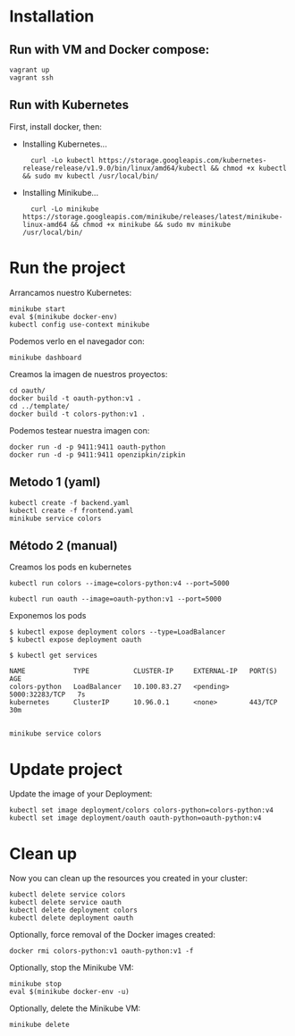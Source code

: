 # Installation

## Run with VM and Docker compose:

    vagrant up
    vagrant ssh

## Run with Kubernetes

First, install docker, then:

* Installing Kubernetes...

        curl -Lo kubectl https://storage.googleapis.com/kubernetes-release/release/v1.9.0/bin/linux/amd64/kubectl && chmod +x kubectl && sudo mv kubectl /usr/local/bin/

* Installing Minikube...

        curl -Lo minikube https://storage.googleapis.com/minikube/releases/latest/minikube-linux-amd64 && chmod +x minikube && sudo mv minikube /usr/local/bin/


# Run the project

Arrancamos nuestro Kubernetes:

    minikube start
    eval $(minikube docker-env)
    kubectl config use-context minikube

Podemos verlo en el navegador con:

    minikube dashboard

Creamos la imagen de nuestros proyectos:

    cd oauth/
    docker build -t oauth-python:v1 .
    cd ../template/
    docker build -t colors-python:v1 .

Podemos testear nuestra imagen con:

    docker run -d -p 9411:9411 oauth-python
    docker run -d -p 9411:9411 openzipkin/zipkin

## Metodo 1 (yaml)

    kubectl create -f backend.yaml
    kubectl create -f frontend.yaml
    minikube service colors

## Método 2 (manual)

Creamos los pods en kubernetes

    kubectl run colors --image=colors-python:v4 --port=5000
    
    kubectl run oauth --image=oauth-python:v1 --port=5000

Exponemos los pods

    $ kubectl expose deployment colors --type=LoadBalancer
    $ kubectl expose deployment oauth

    $ kubectl get services
    
    NAME            TYPE           CLUSTER-IP     EXTERNAL-IP   PORT(S)          AGE
    colors-python   LoadBalancer   10.100.83.27   <pending>     5000:32283/TCP   7s
    kubernetes      ClusterIP      10.96.0.1      <none>        443/TCP          30m


    minikube service colors


# Update project

Update the image of your Deployment:

    kubectl set image deployment/colors colors-python=colors-python:v4
    kubectl set image deployment/oauth oauth-python=oauth-python:v4
    
    
# Clean up
Now you can clean up the resources you created in your cluster:

    kubectl delete service colors
    kubectl delete service oauth
    kubectl delete deployment colors
    kubectl delete deployment oauth
  
Optionally, force removal of the Docker images created:

    docker rmi colors-python:v1 oauth-python:v1 -f
    
Optionally, stop the Minikube VM:

    minikube stop
    eval $(minikube docker-env -u)
    
Optionally, delete the Minikube VM:

    minikube delete